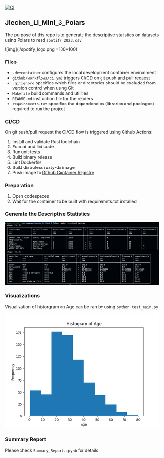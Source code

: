 [![CI](https://github.com/nogibjj/python-ruff-template/actions/workflows/cicd.yml/badge.svg)](https://github.com/nogibjj/python-ruff-template/actions/workflows/cicd.yml)

## Jiechen_Li_Mini_3_Polars

The purpose of this repo is to generate the descriptive statistics on datasets using Polars to read `` spotify_2023.csv ``. 

![img](./spotify_logo.png =100*100)


### Files 

- ``.devcontainer`` configures the local development container environment
- ``github/workflows/ci.yml`` triggers CI/CD on git push and pull request
- ``.gitignore`` specifies which files or directories should be excluded from version control when using Git
- ``Makefile`` build commands and utilities
- ``README.md`` instruction file for the readers
- ``requirements.txt`` specifies the dependencies (libraries and packages) required to run the project


### CI/CD

On git push/pull request the CI/CD flow is triggered using Github Actions:

1. Install and validate Rust toolchain
2. Format and lint code
3. Run unit tests
4. Build binary release
5. Lint Dockerfile
6. Build distroless rusty-ds image
7. Push image to [Github Container Registry](https://github.com/athletedecoded?tab=packages)

### Preparation
1. Open codespaces 
2. Wait for the container to be built with requiremnts.txt installed

### Generate the Descriptive Statistics 

![img](./mean_std.png)

### Visualizations
Visualization of historgram on Age can be ran by using `python test_main.py` 

![img](./Age_Figure_1.png)

### Summary Report
Please check ``Summary_Report.ipynb`` for details
